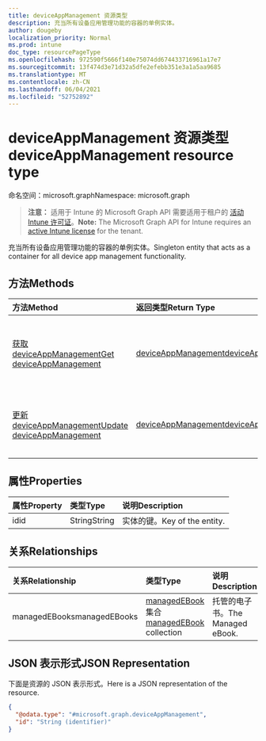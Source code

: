 ```yaml
---
title: deviceAppManagement 资源类型
description: 充当所有设备应用管理功能的容器的单例实体。
author: dougeby
localization_priority: Normal
ms.prod: intune
doc_type: resourcePageType
ms.openlocfilehash: 972590f5666f140e75074dd674433716961a17e7
ms.sourcegitcommit: 13f474d3e71d32a5dfe2efebb351e3a1a5aa9685
ms.translationtype: MT
ms.contentlocale: zh-CN
ms.lasthandoff: 06/04/2021
ms.locfileid: "52752892"
---
```

# <a name="deviceappmanagement-resource-type"></a><span data-ttu-id="899bb-103">deviceAppManagement 资源类型</span><span class="sxs-lookup"><span data-stu-id="899bb-103">deviceAppManagement resource type</span></span>

<span data-ttu-id="899bb-104">命名空间：microsoft.graph</span><span class="sxs-lookup"><span data-stu-id="899bb-104">Namespace: microsoft.graph</span></span>

> <span data-ttu-id="899bb-105">**注意：** 适用于 Intune 的 Microsoft Graph API 需要适用于租户的 [活动 Intune 许可证](https://go.microsoft.com/fwlink/?linkid=839381)。</span><span class="sxs-lookup"><span data-stu-id="899bb-105">**Note:** The Microsoft Graph API for Intune requires an [active Intune license](https://go.microsoft.com/fwlink/?linkid=839381) for the tenant.</span></span>

<span data-ttu-id="899bb-106">充当所有设备应用管理功能的容器的单例实体。</span><span class="sxs-lookup"><span data-stu-id="899bb-106">Singleton entity that acts as a container for all device app management functionality.</span></span>

## <a name="methods"></a><span data-ttu-id="899bb-107">方法</span><span class="sxs-lookup"><span data-stu-id="899bb-107">Methods</span></span>
|<span data-ttu-id="899bb-108">方法</span><span class="sxs-lookup"><span data-stu-id="899bb-108">Method</span></span>|<span data-ttu-id="899bb-109">返回类型</span><span class="sxs-lookup"><span data-stu-id="899bb-109">Return Type</span></span>|<span data-ttu-id="899bb-110">说明</span><span class="sxs-lookup"><span data-stu-id="899bb-110">Description</span></span>|
|:---|:---|:---|
|[<span data-ttu-id="899bb-111">获取 deviceAppManagement</span><span class="sxs-lookup"><span data-stu-id="899bb-111">Get deviceAppManagement</span></span>](../api/intune-books-deviceappmanagement-get.md)|[<span data-ttu-id="899bb-112">deviceAppManagement</span><span class="sxs-lookup"><span data-stu-id="899bb-112">deviceAppManagement</span></span>](../resources/intune-books-deviceappmanagement.md)|<span data-ttu-id="899bb-113">读取 [deviceAppManagement](../resources/intune-books-deviceappmanagement.md) 对象的属性和关系。</span><span class="sxs-lookup"><span data-stu-id="899bb-113">Read properties and relationships of the [deviceAppManagement](../resources/intune-books-deviceappmanagement.md) object.</span></span>|
|[<span data-ttu-id="899bb-114">更新 deviceAppManagement</span><span class="sxs-lookup"><span data-stu-id="899bb-114">Update deviceAppManagement</span></span>](../api/intune-books-deviceappmanagement-update.md)|[<span data-ttu-id="899bb-115">deviceAppManagement</span><span class="sxs-lookup"><span data-stu-id="899bb-115">deviceAppManagement</span></span>](../resources/intune-books-deviceappmanagement.md)|<span data-ttu-id="899bb-116">更新 [deviceAppManagement](../resources/intune-books-deviceappmanagement.md) 对象的属性。</span><span class="sxs-lookup"><span data-stu-id="899bb-116">Update the properties of a [deviceAppManagement](../resources/intune-books-deviceappmanagement.md) object.</span></span>|

## <a name="properties"></a><span data-ttu-id="899bb-117">属性</span><span class="sxs-lookup"><span data-stu-id="899bb-117">Properties</span></span>
|<span data-ttu-id="899bb-118">属性</span><span class="sxs-lookup"><span data-stu-id="899bb-118">Property</span></span>|<span data-ttu-id="899bb-119">类型</span><span class="sxs-lookup"><span data-stu-id="899bb-119">Type</span></span>|<span data-ttu-id="899bb-120">说明</span><span class="sxs-lookup"><span data-stu-id="899bb-120">Description</span></span>|
|:---|:---|:---|
|<span data-ttu-id="899bb-121">id</span><span class="sxs-lookup"><span data-stu-id="899bb-121">id</span></span>|<span data-ttu-id="899bb-122">String</span><span class="sxs-lookup"><span data-stu-id="899bb-122">String</span></span>|<span data-ttu-id="899bb-123">实体的键。</span><span class="sxs-lookup"><span data-stu-id="899bb-123">Key of the entity.</span></span>|

## <a name="relationships"></a><span data-ttu-id="899bb-124">关系</span><span class="sxs-lookup"><span data-stu-id="899bb-124">Relationships</span></span>
|<span data-ttu-id="899bb-125">关系</span><span class="sxs-lookup"><span data-stu-id="899bb-125">Relationship</span></span>|<span data-ttu-id="899bb-126">类型</span><span class="sxs-lookup"><span data-stu-id="899bb-126">Type</span></span>|<span data-ttu-id="899bb-127">说明</span><span class="sxs-lookup"><span data-stu-id="899bb-127">Description</span></span>|
|:---|:---|:---|
|<span data-ttu-id="899bb-128">managedEBooks</span><span class="sxs-lookup"><span data-stu-id="899bb-128">managedEBooks</span></span>|<span data-ttu-id="899bb-129">[managedEBook](../resources/intune-books-managedebook.md) 集合</span><span class="sxs-lookup"><span data-stu-id="899bb-129">[managedEBook](../resources/intune-books-managedebook.md) collection</span></span>|<span data-ttu-id="899bb-130">托管的电子书。</span><span class="sxs-lookup"><span data-stu-id="899bb-130">The Managed eBook.</span></span>|

## <a name="json-representation"></a><span data-ttu-id="899bb-131">JSON 表示形式</span><span class="sxs-lookup"><span data-stu-id="899bb-131">JSON Representation</span></span>
<span data-ttu-id="899bb-132">下面是资源的 JSON 表示形式。</span><span class="sxs-lookup"><span data-stu-id="899bb-132">Here is a JSON representation of the resource.</span></span>
<!-- {
  "blockType": "resource",
  "keyProperty": "id",
  "@odata.type": "microsoft.graph.deviceAppManagement"
}
-->
``` json
{
  "@odata.type": "#microsoft.graph.deviceAppManagement",
  "id": "String (identifier)"
}
```




